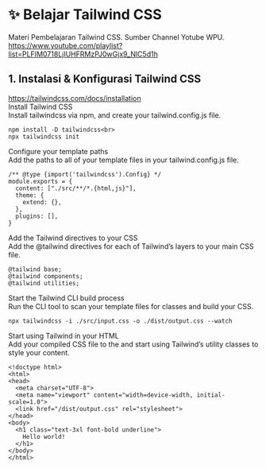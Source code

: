 # ✨ Belajar Tailwind CSS
Materi Pembelajaran Tailwind CSS. Sumber Channel Yotube WPU.<br>
https://www.youtube.com/playlist?list=PLFIM0718LjIUHFRMzPJ0wGjx9_NlC5d1h<br>


## 1. Instalasi & Konfigurasi Tailwind CSS
https://tailwindcss.com/docs/installation<br>
Install Tailwind CSS<br>
Install tailwindcss via npm, and create your tailwind.config.js file.<br>

    npm install -D tailwindcss<br>
    npx tailwindcss init

Configure your template paths<br>
Add the paths to all of your template files in your tailwind.config.js file.<br>

    /** @type {import('tailwindcss').Config} */
    module.exports = {
      content: ["./src/**/*.{html,js}"],
      theme: {
        extend: {},
      },
      plugins: [],
    }

Add the Tailwind directives to your CSS<br>
Add the @tailwind directives for each of Tailwind’s layers to your main CSS file.<br>

    @tailwind base;
    @tailwind components;
    @tailwind utilities;
    
Start the Tailwind CLI build process<br>
Run the CLI tool to scan your template files for classes and build your CSS.<br>

    npx tailwindcss -i ./src/input.css -o ./dist/output.css --watch

Start using Tailwind in your HTML<br>
Add your compiled CSS file to the <head> and start using Tailwind’s utility classes to style your content.<br>

    <!doctype html>
    <html>
    <head>
      <meta charset="UTF-8">
      <meta name="viewport" content="width=device-width, initial-scale=1.0">
      <link href="/dist/output.css" rel="stylesheet">
    </head>
    <body>
      <h1 class="text-3xl font-bold underline">
        Hello world!
      </h1>
    </body>
    </html>
